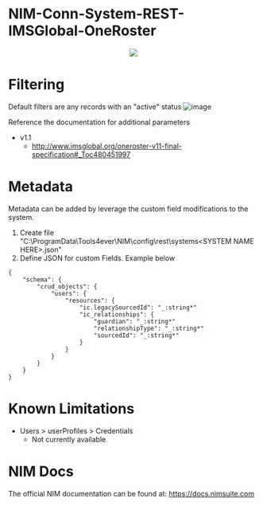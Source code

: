 # NIM-Conn-System-REST-IMSGlobal-OneRoster
<p align="center">
<img src="https://user-images.githubusercontent.com/24281600/191794680-5b4ef3e4-9323-4d0a-9548-6fff0b020fc5.png" />
</p>


# Filtering
Default filters are any records with an "active" status
![image](https://user-images.githubusercontent.com/24281600/168872696-c211abdb-af4d-4fb5-975a-99b2911a1332.png)

Reference the documentation for additional parameters
- v1.1
  - http://www.imsglobal.org/oneroster-v11-final-specification#_Toc480451997

# Metadata
Metadata can be added by leverage the custom field modifications to the system. 
1. Create file "C:\ProgramData\Tools4ever\NIM\config\rest\systems\<SYSTEM NAME HERE>.json"
2. Define JSON for custom Fields. Example below

```
{
	"schema": {
		"crud_objects": {
			"users": {
				"resources": {
					"ic.legacySourcedId": "_:string*"
					"ic_relationships": {
						"guardian": "_:string*"
						"relationshipType": "_:string*"
						"sourcedId": "_:string*"
					}
				}
			}
		}
	}
}
```

# Known Limitations
- Users > userProfiles > Credentials
  - Not currently available

# NIM Docs
The official NIM documentation can be found at: https://docs.nimsuite.com
